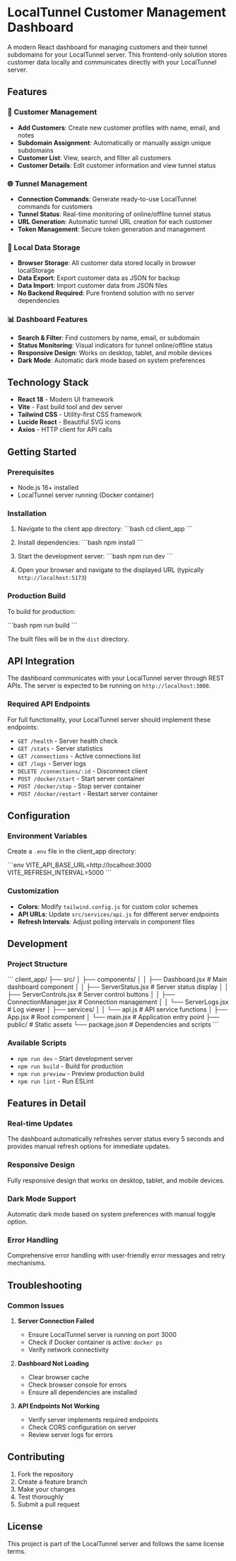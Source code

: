 # LocalTunnel Customer Management Dashboard

A modern React dashboard for managing customers and their tunnel subdomains for your LocalTunnel server. This frontend-only solution stores customer data locally and communicates directly with your LocalTunnel server.

## Features

### 👥 Customer Management
- **Add Customers**: Create new customer profiles with name, email, and notes
- **Subdomain Assignment**: Automatically or manually assign unique subdomains
- **Customer List**: View, search, and filter all customers
- **Customer Details**: Edit customer information and view tunnel status

### 🌐 Tunnel Management
- **Connection Commands**: Generate ready-to-use LocalTunnel commands for customers
- **Tunnel Status**: Real-time monitoring of online/offline tunnel status
- **URL Generation**: Automatic tunnel URL creation for each customer
- **Token Management**: Secure token generation and management

### 🔧 Local Data Storage
- **Browser Storage**: All customer data stored locally in browser localStorage
- **Data Export**: Export customer data as JSON for backup
- **Data Import**: Import customer data from JSON files
- **No Backend Required**: Pure frontend solution with no server dependencies

### 📊 Dashboard Features
- **Search & Filter**: Find customers by name, email, or subdomain
- **Status Monitoring**: Visual indicators for tunnel online/offline status
- **Responsive Design**: Works on desktop, tablet, and mobile devices
- **Dark Mode**: Automatic dark mode based on system preferences

## Technology Stack

- **React 18** - Modern UI framework
- **Vite** - Fast build tool and dev server
- **Tailwind CSS** - Utility-first CSS framework
- **Lucide React** - Beautiful SVG icons
- **Axios** - HTTP client for API calls

## Getting Started

### Prerequisites
- Node.js 16+ installed
- LocalTunnel server running (Docker container)

### Installation

1. Navigate to the client app directory:
   \`\`\`bash
   cd client_app
   \`\`\`

2. Install dependencies:
   \`\`\`bash
   npm install
   \`\`\`

3. Start the development server:
   \`\`\`bash
   npm run dev
   \`\`\`

4. Open your browser and navigate to the displayed URL (typically `http://localhost:5173`)

### Production Build

To build for production:

\`\`\`bash
npm run build
\`\`\`

The built files will be in the `dist` directory.

## API Integration

The dashboard communicates with your LocalTunnel server through REST APIs. The server is expected to be running on `http://localhost:3000`.

### Required API Endpoints

For full functionality, your LocalTunnel server should implement these endpoints:

- `GET /health` - Server health check
- `GET /stats` - Server statistics
- `GET /connections` - Active connections list
- `GET /logs` - Server logs
- `DELETE /connections/:id` - Disconnect client
- `POST /docker/start` - Start server container
- `POST /docker/stop` - Stop server container
- `POST /docker/restart` - Restart server container

## Configuration

### Environment Variables

Create a `.env` file in the client_app directory:

\`\`\`env
VITE_API_BASE_URL=http://localhost:3000
VITE_REFRESH_INTERVAL=5000
\`\`\`

### Customization

- **Colors**: Modify `tailwind.config.js` for custom color schemes
- **API URLs**: Update `src/services/api.js` for different server endpoints
- **Refresh Intervals**: Adjust polling intervals in component files

## Development

### Project Structure

\`\`\`
client_app/
├── src/
│   ├── components/
│   │   ├── Dashboard.jsx          # Main dashboard component
│   │   ├── ServerStatus.jsx       # Server status display
│   │   ├── ServerControls.jsx     # Server control buttons
│   │   ├── ConnectionManager.jsx  # Connection management
│   │   └── ServerLogs.jsx         # Log viewer
│   ├── services/
│   │   └── api.js                 # API service functions
│   ├── App.jsx                    # Root component
│   └── main.jsx                   # Application entry point
├── public/                        # Static assets
└── package.json                   # Dependencies and scripts
\`\`\`

### Available Scripts

- `npm run dev` - Start development server
- `npm run build` - Build for production
- `npm run preview` - Preview production build
- `npm run lint` - Run ESLint

## Features in Detail

### Real-time Updates
The dashboard automatically refreshes server status every 5 seconds and provides manual refresh options for immediate updates.

### Responsive Design
Fully responsive design that works on desktop, tablet, and mobile devices.

### Dark Mode Support
Automatic dark mode based on system preferences with manual toggle option.

### Error Handling
Comprehensive error handling with user-friendly error messages and retry mechanisms.

## Troubleshooting

### Common Issues

1. **Server Connection Failed**
   - Ensure LocalTunnel server is running on port 3000
   - Check if Docker container is active: `docker ps`
   - Verify network connectivity

2. **Dashboard Not Loading**
   - Clear browser cache
   - Check browser console for errors
   - Ensure all dependencies are installed

3. **API Endpoints Not Working**
   - Verify server implements required endpoints
   - Check CORS configuration on server
   - Review server logs for errors

## Contributing

1. Fork the repository
2. Create a feature branch
3. Make your changes
4. Test thoroughly
5. Submit a pull request

## License

This project is part of the LocalTunnel server and follows the same license terms.